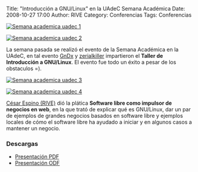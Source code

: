 Title: "Introducción a GNU/Linux" en la UAdeC Semana Académica
Date: 2008-10-27 17:00
Author: RIVE
Category: Conferencias
Tags: Conferencias

[![Semana academica uadec 1]({attach}2008-10-17-uac-semana-academica/uac-semana-academica-1-small.jpg)]({attach}2008-10-17-uac-semana-academica/uac-semana-academica-1.jpg)

[![Semana academica uadec 2]({attach}2008-10-17-uac-semana-academica/uac-semana-academica-2-small.jpg)]({attach}2008-10-17-uac-semana-academica/uac-semana-academica-2.jpg)

La semana pasada se realizó el evento de la Semana Académica en la UAdeC, en tal evento [GnDx](http://gndx.org) y [zerialkiller](http://zerialkiller.h4ck3rx.org) impartieron el __Taller de Introducción a GNU/Linux__. El evento fue todo un éxito a pesar de los obstaculos =).

[![Semana academica uadec 3]({attach}2008-10-17-uac-semana-academica/uac-semana-academica-3-small.jpg)]({attach}2008-10-17-uac-semana-academica/uac-semana-academica-3.jpg)

[![Semana academica uadec 4]({attach}2008-10-17-uac-semana-academica/uac-semana-academica-4-small.jpg)]({attach}2008-10-17-uac-semana-academica/uac-semana-academica-4.jpg)

[César Espino (RIVE)](http://riveonline.com) dió la plática __Software libre como impulsor de negocios en web__, en la que trató de explicar qué es GNU/Linux, dar un par de ejemplos de grandes negocios basados en software libre y ejemplos locales de cómo el software libre ha ayudado a iniciar y en algunos casos a mantener un negocio.

### Descargas

* [Presentación PDF](2008-10-17-uac-semana-academica/software_libre_impulsor_negocios.pdf)
* [Presentación ODF](2008-10-17-uac-semana-academica/software_libre_impulsor_negocios.odp)

